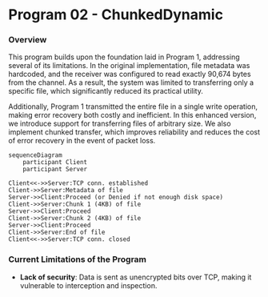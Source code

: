 # Program 02 - ChunkedDynamic
### Overview
This program builds upon the foundation laid in Program 1, addressing several of its limitations. In the original implementation, file metadata was hardcoded, and the receiver was configured to read exactly 90,674 bytes from the channel. As a result, the system was limited to transferring only a specific file, which significantly reduced its practical utility.

Additionally, Program 1 transmitted the entire file in a single write operation, making error recovery both costly and inefficient. In this enhanced version, we introduce support for transferring files of arbitrary size. We also implement chunked transfer, which improves reliability and reduces the cost of error recovery in the event of packet loss.


```mermaid
sequenceDiagram
    participant Client
    participant Server

Client<<->>Server:TCP conn. established
Client->>Server:Metadata of file
Server->>Client:Proceed (or Denied if not enough disk space)
Client->>Server:Chunk 1 (4KB) of file
Server->>Client:Proceed
Client->>Server:Chunk 2 (4KB) of file
Server->>Client:Proceed
Client->>Server:End of file
Client<<->>Server:TCP conn. closed
```

### Current Limitations of the Program
* **Lack of security**: Data is sent as unencrypted bits over TCP, making it vulnerable to interception and inspection.